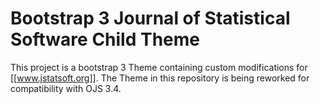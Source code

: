 # Bootstrap 3 Journal of Statistical Software Child Theme


This project is a bootstrap 3 Theme containing custom modifications for [[www.jstatsoft.org]]. The Theme in this repository is being reworked for compatibility with OJS 3.4.
